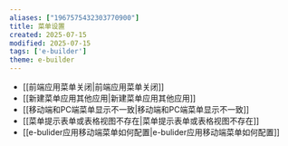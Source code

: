 ```yaml
---
aliases: ["1967575432303770900"]
title: 菜单设置
created: 2025-07-15
modified: 2025-07-15
tags: ['e-builder']
theme: e-builder
---
```


- [[前端应用菜单关闭|前端应用菜单关闭]]
- [[新建菜单应用其他应用|新建菜单应用其他应用]]
- [[移动端和PC端菜单显示不一致|移动端和PC端菜单显示不一致]]
- [[菜单提示表单或表格视图不存在|菜单提示表单或表格视图不存在]]
- [[e-bulider应用移动端菜单如何配置|e-bulider应用移动端菜单如何配置]]